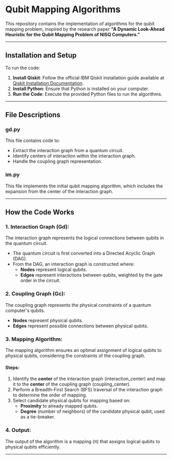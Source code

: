# Qubit Mapping Algorithms

This repository contains the implementation of algorithms for the qubit mapping problem, inspired by the research paper **"A Dynamic Look-Ahead Heuristic for the Qubit Mapping Problem of NISQ Computers."**

---

## **Installation and Setup**

To run the code:
1. **Install Qiskit**: Follow the official IBM Qiskit installation guide available at [Qiskit Installation Documentation](https://docs.quantum.ibm.com/guides/install-qiskit).
2. **Install Python**: Ensure that Python is installed on your computer.
3. **Run the Code**: Execute the provided Python files to run the algorithms.

---

## **File Descriptions**

### **gd.py**
This file contains code to:
- Extract the interaction graph from a quantum circuit.
- Identify centers of interaction within the interaction graph.
- Handle the coupling graph representation.

### **im.py**
This file implements the initial qubit mapping algorithm, which includes the expansion from the center of the interaction graph.

---

## **How the Code Works**

### **1. Interaction Graph (Gd):**
The interaction graph represents the logical connections between qubits in the quantum circuit.
- The quantum circuit is first converted into a Directed Acyclic Graph (DAG).
- From the DAG, an interaction graph is constructed where:
  - **Nodes** represent logical qubits.
  - **Edges** represent interactions between qubits, weighted by the gate order in the circuit.

### **2. Coupling Graph (Gc):**
The coupling graph represents the physical constraints of a quantum computer's qubits.
- **Nodes** represent physical qubits.
- **Edges** represent possible connections between physical qubits.

### **3. Mapping Algorithm:**
The mapping algorithm ensures an optimal assignment of logical qubits to physical qubits, considering the constraints of the coupling graph.

#### Steps:
1. Identify the **center** of the interaction graph (interaction_center) and map it to the **center** of the coupling graph (coupling_center).
2. Perform a Breadth-First Search (BFS) traversal of the interaction graph to determine the order of mapping.
3. Select candidate physical qubits for mapping based on:
   - **Proximity** to already mapped qubits.
   - **Degree** (number of neighbors) of the candidate physical qubit, used as a tie-breaker.

### **4. Output:**
The output of the algorithm is a mapping (π) that assigns logical qubits to physical qubits efficiently.

---
